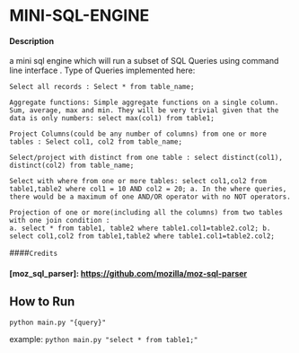 # MINI-SQL-ENGINE
#### Description
a mini sql engine which will run a subset of SQL Queries using ​ command line interface​ .
Type of Queries implemented here:​

    Select all records : Select * from table_name;

    Aggregate functions: Simple aggregate functions on a single column. Sum, average, max and min. They will be very trivial given that the data is only numbers: select max(col1) from table1;

    Project Columns(could be any number of columns) from one or more tables : Select col1, col2 from table_name;

    Select/project with distinct from one table : select distinct(col1), distinct(col2) from table_name;

    Select with where from one or more tables: select col1,col2 from table1,table2 where col1 = 10 AND col2 = 20; a. In the where queries, there would be a maximum of one AND/OR operator with no NOT operators.

    Projection of one or more(including all the columns) from two tables with one join condition :
    a. select * from table1, table2 where table1.col1=table2.col2; b. select col1,col2 from table1,table2 where table1.col1=table2.col2;

####``Credits``
#### [moz_sql_parser]: https://github.com/mozilla/moz-sql-parser


## How to Run

`python main.py "{query}"`

example: `python main.py "select * from table1;"`

